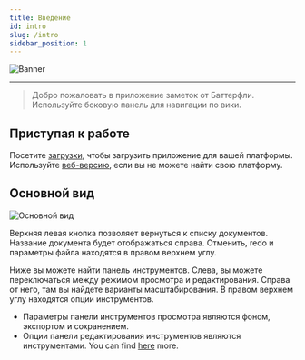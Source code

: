 ```yaml
---
title: Введение
id: intro
slug: /intro
sidebar_position: 1
---
```


![Banner](/img/banner.png)

---

> Добро пожаловать в приложение заметок от Баттерфли.
> Используйте боковую панель для навигации по вики.

## Приступая к работе

Посетите [загрузки](/downloads), чтобы загрузить приложение для вашей платформы.
Используйте [веб-версию](https://v2.butterfly.linwood.dev), если вы не можете найти свою платформу.

## Основной вид

![Основной вид](main.png)

Верхняя левая кнопка позволяет вернуться к списку документов. Название документа будет отображаться справа. Отменить, redo и параметры файла находятся в правом верхнем углу.

Ниже вы можете найти панель инструментов. Слева, вы можете переключаться между режимом просмотра и редактирования. Справа от него, там вы найдете варианты масштабирования. В правом верхнем углу находятся опции инструментов.

- Параметры панели инструментов просмотра являются фоном, экспортом и сохранением.
- Опции панели редактирования инструментов являются инструментами. You can find [here](background) more.
